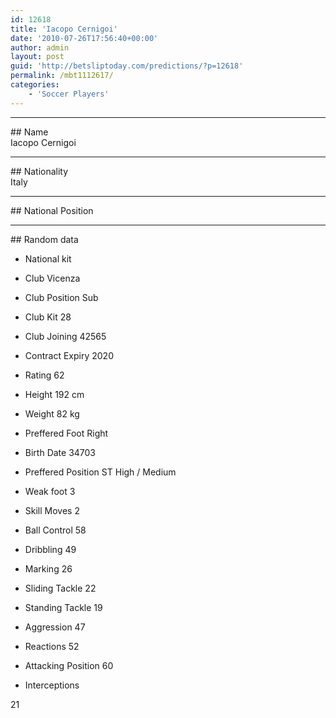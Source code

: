 ```yaml
---
id: 12618
title: 'Iacopo Cernigoi'
date: '2010-07-26T17:56:40+00:00'
author: admin
layout: post
guid: 'http://betsliptoday.com/predictions/?p=12618'
permalink: /mbt1112617/
categories:
    - 'Soccer Players'
---
```


- - - - - -

\## Name  
 Iacopo Cernigoi

- - - - - -

\## Nationality  
 Italy

- - - - - -

\## National Position

- - - - - -

\## Random data

- National kit
- Club
 Vicenza

- Club Position
 Sub

- Club Kit
 28

- Club Joining
 42565

- Contract Expiry
 2020

- Rating
 62

- Height
 192 cm

- Weight
 82 kg

- Preffered Foot
 Right

- Birth Date
 34703

- Preffered Position
 ST High / Medium

- Weak foot
 3

- Skill Moves
 2

- Ball Control
 58

- Dribbling
 49

- Marking
 26

- Sliding Tackle
 22

- Standing Tackle
 19

- Aggression
 47

- Reactions
 52

- Attacking Position
 60

- Interceptions

 21